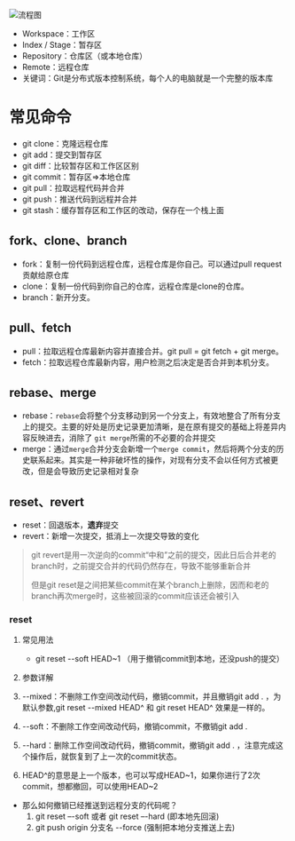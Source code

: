 ![流程图](D:\UGit\front-end-learning-record\9、git相关操作\流程图.png)

- Workspace：工作区
- Index / Stage：暂存区
- Repository：仓库区（或本地仓库）
- Remote：远程仓库
- 关键词：Git是分布式版本控制系统，每个人的电脑就是一个完整的版本库



# 常见命令

- git clone：克隆远程仓库
- git add：提交到暂存区
- git diff：比较暂存区和工作区区别
- git commit：暂存区=>本地仓库
- git pull：拉取远程代码并合并
- git push：推送代码到远程并合并
- git stash：缓存暂存区和工作区的改动，保存在一个栈上面



## fork、clone、branch

- fork：复制一份代码到远程仓库，远程仓库是你自己。可以通过pull request贡献给原仓库
- clone：复制一份代码到你自己的仓库，远程仓库是clone的仓库。
- branch：新开分支。

## pull、fetch

- pull：拉取远程仓库最新内容并直接合并。git pull = git fetch + git merge。
- fetch：拉取远程仓库最新内容，用户检测之后决定是否合并到本机分支。

## rebase、merge

- rebase：`rebase`会将整个分支移动到另一个分支上，有效地整合了所有分支上的提交。主要的好处是历史记录更加清晰，是在原有提交的基础上将差异内容反映进去，消除了 `git merge`所需的不必要的合并提交
- merge：通过`merge`合并分支会新增一个`merge commit`，然后将两个分支的历史联系起来。其实是一种非破坏性的操作，对现有分支不会以任何方式被更改，但是会导致历史记录相对复杂

## reset、revert

- reset：回退版本，**遗弃**提交
- revert：新增一次提交，抵消上一次提交导致的变化

> git revert是用一次逆向的commit“中和”之前的提交，因此日后合并老的branch时，之前提交合并的代码仍然存在，导致不能够重新合并
>
> 但是git reset是之间把某些commit在某个branch上删除，因而和老的branch再次merge时，这些被回滚的commit应该还会被引入

### reset
1. 常见用法
    - git reset --soft HEAD~1 （用于撤销commit到本地，还没push的提交）

2. 参数详解
 1. --mixed：不删除工作空间改动代码，撤销commit，并且撤销git add . ，为默认参数,git reset --mixed HEAD^ 和 git reset HEAD^ 效果是一样的。
 2. --soft：不删除工作空间改动代码，撤销commit，不撤销git add . 
 3. --hard：删除工作空间改动代码，撤销commit，撤销git add . ，注意完成这个操作后，就恢复到了上一次的commit状态。
 4. HEAD^的意思是上一个版本，也可以写成HEAD~1，如果你进行了2次commit，想都撤回，可以使用HEAD~2

- 那么如何撤销已经推送到远程分支的代码呢？
    1. git reset –-soft 或者 git reset –-hard (即本地先回滚)
    2. git push origin 分支名 --force (强制把本地分支推送上去)
